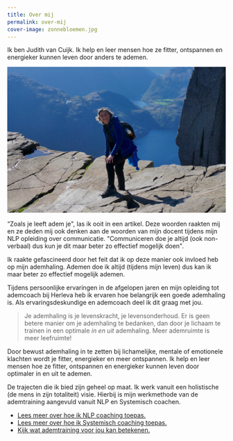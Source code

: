 ```yaml
---
title: Over mij
permalink: over-mij
cover-image: zonnebloemen.jpg
---
```


Ik ben Judith van Cuijk. Ik help en leer mensen hoe ze fitter, ontspannen en energieker kunnen leven door anders te ademen.

![Judith](/img/judith.jpg)

“Zoals je leeft adem je", las ik ooit in een artikel. Deze woorden raakten mij en ze deden mij ook denken aan de woorden van mijn docent tijdens mijn NLP opleiding over communicatie. "Communiceren doe je altijd (ook non-verbaal) dus kun je dit maar beter zo effectief mogelijk doen".

Ik raakte gefascineerd door het feit dat ik op deze manier ook invloed heb op mijn ademhaling. Ademen doe ik altijd (tijdens mijn leven) dus kan ik maar beter zo effectief mogelijk ademen.

Tijdens persoonlijke ervaringen in de afgelopen jaren en mijn opleiding tot ademcoach bij Herleva heb ik ervaren hoe belangrijk een goede ademhaling is. Als ervaringsdeskundige en ademcoach deel ik dit graag met jou.

> Je ademhaling is je levenskracht, je levensonderhoud. Er is geen betere manier om je ademhaling te bedanken, dan door je lichaam te trainen in een optimale _in en uit_ ademhaling. Meer ademruimte is meer leefruimte!

Door bewust ademhaling in te zetten bij lichamelijke, mentale of emotionele klachten wordt je fitter, energieker en meer ontspannen.  Ik help en leer mensen hoe ze fitter, ontspannen en energieker kunnen leven door optimaler in en uit te ademen.

De trajecten die ik bied zijn geheel op maat. Ik werk vanuit een holistische (de mens in zijn totaliteit) visie. Hierbij is mijn werkmethode van de ademtraining aangevuld vanuit NLP en Systemisch coachen.

<ul class="call-to-action">
  <li><a href="/nlp">Lees meer over hoe ik NLP coaching toepas.</a></li>
  <li><a href="/systemisch coaching">Lees meer over hoe ik Systemisch coaching toepas.</a></li>
  <li><a href="/ademtraining">Kijk wat ademtraining voor jou kan betekenen.</a></li>
</ul>
